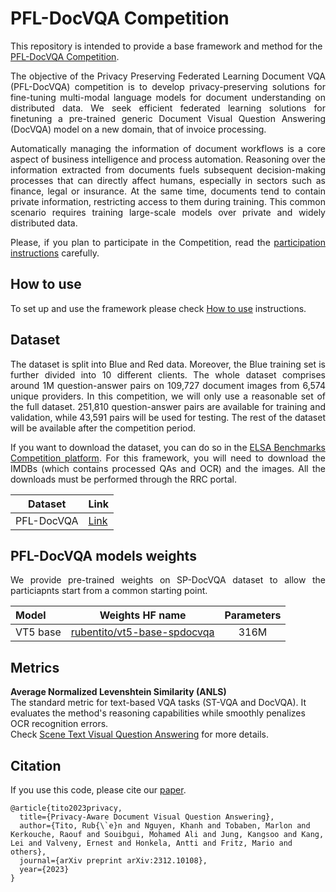# PFL-DocVQA Competition

This repository is intended to provide a base framework and method for the [PFL-DocVQA Competition](http://158.109.8.94/?ch=2&com=introduction).

<div style="text-align: justify;">
The objective of the Privacy Preserving Federated Learning Document VQA (PFL-DocVQA) competition is to develop privacy-preserving solutions for fine-tuning multi-modal language models for document understanding on distributed data.
We seek efficient federated learning solutions for finetuning a pre-trained generic Document Visual Question Answering (DocVQA) model on a new domain, that of invoice processing.

Automatically managing the information of document workflows is a core aspect of business intelligence and process automation.
Reasoning over the information extracted from documents fuels subsequent decision-making processes that can directly affect humans, especially in sectors such as finance, legal or insurance.
At the same time, documents tend to contain private information, restricting access to them during training.
This common scenario requires training large-scale models over private and widely distributed data.

Please, if you plan to participate in the Competition, read the [participation instructions](https://benchmarks.elsa-ai.eu/?ch=2&com=tasks#participating_rules) carefully.
</div>

## How to use
To set up and use the framework please check [How to use](framework_documentation/how_to_use.md#how-to-use) instructions.


## Dataset

<div style="text-align: justify;">
The dataset is split into Blue and Red data. Moreover, the Blue training set is further divided into 10 different clients.
The whole dataset comprises around 1M question-answer pairs on 109,727 document images from 6,574 unique providers.
In this competition, we will only use a reasonable set of the full dataset. 251,810 question-answer pairs are available for training and validation, while 43,591 pairs will be used for testing.
The rest of the dataset will be available after the competition period.

If you want to download the dataset, you can do so in the [ELSA Benchmarks Competition platform](http://158.109.8.94/?ch=2&com=introduction).
For this framework, you will need to download the IMDBs (which contains processed QAs and OCR) and the images.
All the downloads must be performed through the RRC portal.
</div>

| Dataset    | Link                                        |
|------------|---------------------------------------------|
| PFL-DocVQA | [Link](https://benchmarks.elsa-ai.eu/?ch=2) |


## PFL-DocVQA models weights

<div style="text-align: justify;">
We provide pre-trained weights on SP-DocVQA dataset to allow the particiapnts start from a common starting point. 
</div>

| Model    |                                 Weights HF name                                  | Parameters |
|:---------|:------------------------------------------------------------------------------:|:----------:|
| VT5 base | [rubentito/vt5-base-spdocvqa](https://huggingface.co/rubentito/vt5-base-spdocvqa)  |   316M     | 

## Metrics

**Average Normalized Levenshtein Similarity (ANLS)** <br>
The standard metric for text-based VQA tasks (ST-VQA and DocVQA). It evaluates the method's reasoning capabilities while smoothly penalizes OCR recognition errors. <br>
Check [Scene Text Visual Question Answering](https://arxiv.org/abs/1905.13648) for more details.

## Citation
If you use this code, please cite our [paper](https://arxiv.org/pdf/2312.10108.pdf).
```
@article{tito2023privacy,
  title={Privacy-Aware Document Visual Question Answering},
  author={Tito, Rub{\`e}n and Nguyen, Khanh and Tobaben, Marlon and Kerkouche, Raouf and Souibgui, Mohamed Ali and Jung, Kangsoo and Kang, Lei and Valveny, Ernest and Honkela, Antti and Fritz, Mario and others},
  journal={arXiv preprint arXiv:2312.10108},
  year={2023}
}
```
